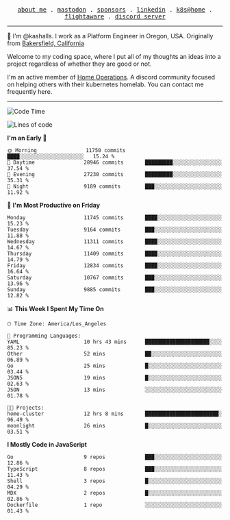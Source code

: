 <p align="center">
  <samp>
    <a href="https://jordanjones.org/">about me</a> .
    <a rel="me" href="https://mastodon.social/@kashall">mastodon</a> .
    <a href="https://github.com/sponsors/kashalls">sponsors</a> .
    <a href="https://linkedin.com/in/jordpjones">linkedin</a> .
    <a href="https://github.com/kashalls/home-cluster">k8s@home</a> .
    <a href="https://flightaware.com/adsb/stats/user/kashalls">flightaware</a> .
    <a href="https://discord.gg/V2WrCfqba9">discord server</a>
  </samp>
</p>

----------------------------------------------------------------

:wave: I'm @kashalls. I work as a Platform Engineer in Oregon, USA. Originally from [Bakersfield, California](https://maps.app.goo.gl/QQMtywTWghpXB6Tu6)

Welcome to my coding space, where I put all of my thoughts an ideas into a project regardless of whether they are good or not.

I'm an active member of [Home Operations](https://discord.gg/home-operations). A discord community focused on helping others with their kubernetes homelab. You can contact me frequently here.

----------------------------------------------------------------
<!--START_SECTION:waka-->
![Code Time](http://img.shields.io/badge/Code%20Time-2%2C381%20hrs%2057%20mins-blue)

![Lines of code](https://img.shields.io/badge/From%20Hello%20World%20I%27ve%20Written-12.0%20million%20lines%20of%20code-blue)

**I'm an Early 🐤** 

```text
🌞 Morning                11750 commits       ████░░░░░░░░░░░░░░░░░░░░░   15.24 % 
🌆 Daytime                28946 commits       █████████░░░░░░░░░░░░░░░░   37.54 % 
🌃 Evening                27230 commits       █████████░░░░░░░░░░░░░░░░   35.31 % 
🌙 Night                  9189 commits        ███░░░░░░░░░░░░░░░░░░░░░░   11.92 % 
```
📅 **I'm Most Productive on Friday** 

```text
Monday                   11745 commits       ████░░░░░░░░░░░░░░░░░░░░░   15.23 % 
Tuesday                  9164 commits        ███░░░░░░░░░░░░░░░░░░░░░░   11.88 % 
Wednesday                11311 commits       ████░░░░░░░░░░░░░░░░░░░░░   14.67 % 
Thursday                 11409 commits       ████░░░░░░░░░░░░░░░░░░░░░   14.79 % 
Friday                   12834 commits       ████░░░░░░░░░░░░░░░░░░░░░   16.64 % 
Saturday                 10767 commits       ███░░░░░░░░░░░░░░░░░░░░░░   13.96 % 
Sunday                   9885 commits        ███░░░░░░░░░░░░░░░░░░░░░░   12.82 % 
```


📊 **This Week I Spent My Time On** 

```text
🕑︎ Time Zone: America/Los_Angeles

💬 Programming Languages: 
YAML                     10 hrs 43 mins      █████████████████████░░░░   85.23 % 
Other                    52 mins             ██░░░░░░░░░░░░░░░░░░░░░░░   06.89 % 
Go                       25 mins             █░░░░░░░░░░░░░░░░░░░░░░░░   03.44 % 
JSON5                    19 mins             █░░░░░░░░░░░░░░░░░░░░░░░░   02.63 % 
JSON                     13 mins             ░░░░░░░░░░░░░░░░░░░░░░░░░   01.78 % 

🐱‍💻 Projects: 
home-cluster             12 hrs 8 mins       ████████████████████████░   96.49 % 
moonlight                26 mins             █░░░░░░░░░░░░░░░░░░░░░░░░   03.51 % 
```

**I Mostly Code in JavaScript** 

```text
Go                       9 repos             ███░░░░░░░░░░░░░░░░░░░░░░   12.86 % 
TypeScript               8 repos             ███░░░░░░░░░░░░░░░░░░░░░░   11.43 % 
Shell                    3 repos             █░░░░░░░░░░░░░░░░░░░░░░░░   04.29 % 
MDX                      2 repos             █░░░░░░░░░░░░░░░░░░░░░░░░   02.86 % 
Dockerfile               1 repo              ░░░░░░░░░░░░░░░░░░░░░░░░░   01.43 % 
```




<!--END_SECTION:waka-->
